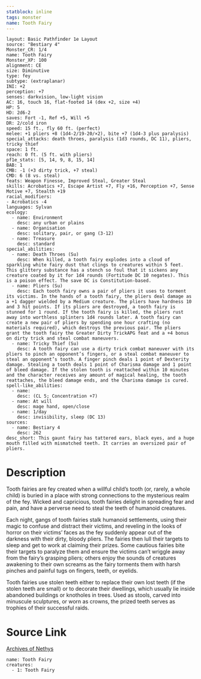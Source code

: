 ```yaml
---
statblock: inline
tags: monster
name: Tooth Fairy
---
```

```statblock
layout: Basic Pathfinder 1e Layout
source: "Bestiary 4"
Monster_CR: 1/4
name: Tooth Fairy
Monster_XP: 100
alignment: CE
size: Diminutive
type: fey
subtype: (extraplanar)
INI: +2
perception: +7
senses: darkvision, low-light vision
AC: 16, touch 16, flat-footed 14 (dex +2, size +4)
HP: 5
HD: 2d6-2
saves: Fort -1, Ref +5, Will +5
DR: 2/cold iron
speed: 15 ft., fly 60 ft. (perfect)
melee: +1 pliers +8 (1d4-2/19-20/×2), bite +7 (1d4-3 plus paralysis)
special_attacks: death throes, paralysis (1d3 rounds, DC 11), pliers, tricky thief
space: 1 ft.
reach: 0 ft. (5 ft. with pliers)
pf1e_stats: [5, 14, 9, 8, 15, 14]
BAB: 1
CMB: -1 (+3 dirty trick, +7 steal)
CMD: 6 (8 vs. steal)
feats: Weapon Finesse, Improved Steal, Greater Steal
skills: Acrobatics +7, Escape Artist +7, Fly +16, Perception +7, Sense Motive +7, Stealth +19
racial_modifiers:
- Acrobatics -4
languages: Sylvan
ecology:
  - name: Environment
    desc: any urban or plains
  - name: Organisation
    desc: solitary, pair, or gang (3-12)
  - name: Treasure
    desc: standard
special_abilities:
  - name: Death Throes (Su)
    desc: When killed, a tooth fairy explodes into a cloud of sparkling white fairy dust that clings to creatures within 5 feet. This glittery substance has a stench so foul that it sickens any creature coated by it for 1d4 rounds (Fortitude DC 10 negates). This is a poison effect. The save DC is Constitution-based.
  - name: Pliers (Su)
    desc: Each tooth fairy owns a pair of pliers it uses to torment its victims. In the hands of a tooth fairy, the pliers deal damage as a +1 dagger wielded by a Medium creature. The pliers have hardness 10 and 3 hit points. If its pliers are destroyed, a tooth fairy is stunned for 1 round. If the tooth fairy is killed, the pliers rust away into worthless splinters 1d4 rounds later. A tooth fairy can create a new pair of pliers by spending one hour crafting (no materials required), which destroys the previous pair. The pliers grant the tooth fairy the Greater Dirty TrickAPG feat and a +4 bonus on dirty trick and steal combat maneuvers.
  - name: Tricky Thief (Su)
    desc: A tooth fairy can use a dirty trick combat maneuver with its pliers to pinch an opponent’s fingers, or a steal combat maneuver to steal an opponent’s tooth. A finger pinch deals 1 point of Dexterity damage. Stealing a tooth deals 1 point of Charisma damage and 1 point of bleed damage. If the stolen tooth is reattached within 10 minutes and the character receives any amount of magical healing, the tooth reattaches, the bleed damage ends, and the Charisma damage is cured.
spell-like_abilities:
  - name:
    desc: (CL 5; Concentration +7)
  - name: At will
    desc: mage hand, open/close
  - name: 1/day
    desc: invisibility, sleep (DC 13)
sources:
  - name: Bestiary 4
    desc: 262
desc_short: This gaunt fairy has tattered ears, black eyes, and a huge mouth filled with mismatched teeth. It carries an oversized pair of pliers.
```
# Description
Tooth fairies are fey created when a willful child’s tooth (or, rarely, a whole child) is buried in a place with strong connections to the mysterious realm of the fey. Wicked and capricious, tooth fairies delight in spreading fear and pain, and have a perverse need to steal the teeth of humanoid creatures.

Each night, gangs of tooth fairies stalk humanoid settlements, using their magic to confuse and distract their victims, and reveling in the looks of horror on their victims’ faces as the fey suddenly appear out of the darkness with their dirty, bloody pliers. The fairies then lull their targets to sleep and get to work at claiming their prizes. Some cautious fairies bite their targets to paralyze them and ensure the victims can’t wriggle away from the fairy’s grasping pliers; others enjoy the sounds of creatures awakening to their own screams as the fairy torments them with harsh pinches and painful tugs on fingers, teeth, or eyelids.

Tooth fairies use stolen teeth either to replace their own lost teeth (if the stolen teeth are small) or to decorate their dwellings, which usually lie inside abandoned buildings or knotholes in trees. Used as stools, carved into minuscule sculptures, or worn as crowns, the prized teeth serves as trophies of their successful raids.
# Source Link
[Archives of Nethys](https://aonprd.com/MonsterDisplay.aspx?ItemName=Tooth%20Fairy)
```encounter-table
name: Tooth Fairy
creatures:
  - 1: Tooth Fairy
```
